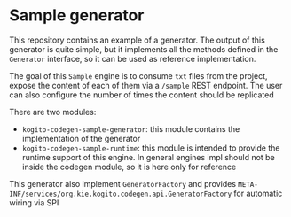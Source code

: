 # Sample generator

This repository contains an example of a generator. The output of this generator is quite simple, but it implements all
the methods defined in the `Generator` interface, so it can be used as reference implementation.

The goal of this `Sample` engine is to consume `txt` files from the project, expose the content of each of them via a `/sample` REST 
endpoint. The user can also configure the number of times the content should be replicated

There are two modules:
- `kogito-codegen-sample-generator`: this module contains the implementation of the generator
- `kogito-codegen-sample-runtime`: this module is intended to provide the runtime support of this engine. In general engines
  impl should not be inside the codegen module, so it is here only for reference 
  
This generator also implement `GeneratorFactory` and provides `META-INF/services/org.kie.kogito.codegen.api.GeneratorFactory`
for automatic wiring via SPI